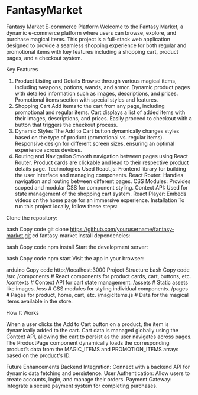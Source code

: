 ﻿# FantasyMarket
Fantasy Market E-commerce Platform
Welcome to the Fantasy Market, a dynamic e-commerce platform where users can browse, explore, and purchase magical items. This project is a full-stack web application designed to provide a seamless shopping experience for both regular and promotional items with key features including a shopping cart, product pages, and a checkout system.

Key Features

1. Product Listing and Details
Browse through various magical items, including weapons, potions, wands, and armor.
Dynamic product pages with detailed information such as images, descriptions, and prices.
Promotional items section with special styles and features.
2. Shopping Cart
Add items to the cart from any page, including promotional and regular items.
Cart displays a list of added items with their images, descriptions, and prices.
Easily proceed to checkout with a button that triggers the checkout process.
3. Dynamic Styles
The Add to Cart button dynamically changes styles based on the type of product (promotional vs. regular items).
Responsive design for different screen sizes, ensuring an optimal experience across devices.
4. Routing and Navigation
Smooth navigation between pages using React Router.
Product cards are clickable and lead to their respective product details page.
Technologies Used
React.js: Frontend library for building the user interface and managing components.
React Router: Handles navigation and routing between different pages.
CSS Modules: Provides scoped and modular CSS for component styling.
Context API: Used for state management of the shopping cart system.
React Player: Embeds videos on the home page for an immersive experience.
Installation
To run this project locally, follow these steps:

Clone the repository:

bash
Copy code
git clone https://github.com/yourusername/fantasy-market.git
cd fantasy-market
Install dependencies:

bash
Copy code
npm install
Start the development server:

bash
Copy code
npm start
Visit the app in your browser:

arduino
Copy code
http://localhost:3000
Project Structure
bash
Copy code
/src
  /components    # React components for product cards, cart, buttons, etc.
  /contexts      # Context API for cart state management.
  /assets        # Static assets like images.
  /css           # CSS modules for styling individual components.
  /pages         # Pages for product, home, cart, etc.
  /magicItems.js # Data for the magical items available in the store.
  
How It Works

When a user clicks the Add to Cart button on a product, the item is dynamically added to the cart.
Cart data is managed globally using the Context API, allowing the cart to persist as the user navigates across pages.
The ProductPage component dynamically loads the corresponding product’s data from the MAGIC_ITEMS and PROMOTION_ITEMS arrays based on the product's ID.

Future Enhancements
Backend Integration: Connect with a backend API for dynamic data fetching and persistence.
User Authentication: Allow users to create accounts, login, and manage their orders.
Payment Gateway: Integrate a secure payment system for completing purchases.
